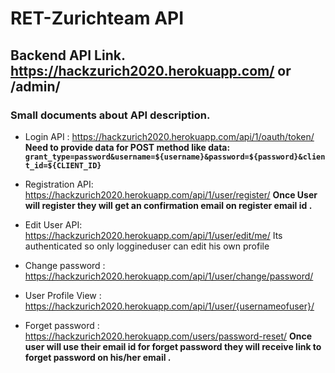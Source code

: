 # RET-Zurichteam API

## Backend API Link. https://hackzurich2020.herokuapp.com/ or /admin/

### Small documents about API description.

- Login API : https://hackzurich2020.herokuapp.com/api/1/oauth/token/ **Need to provide data for POST method like data: `grant_type=password&username=${username}&password=${password}&client_id=${CLIENT_ID}`**

- Registration API: https://hackzurich2020.herokuapp.com/api/1/user/register/ **Once User will register they will get an confirmation email on register email id .**

- Edit User API: https://hackzurich2020.herokuapp.com/api/1/user/edit/me/ Its authenticated so only loggineduser can edit his own profile

- Change password : https://hackzurich2020.herokuapp.com/api/1/user/change/password/

- User Profile View : https://hackzurich2020.herokuapp.com/api/1/user/{usernameofuser}/

- Forget password : https://hackzurich2020.herokuapp.com/users/password-reset/ **Once user will use their email id for forget password they will receive link to forget password on his/her email .**
